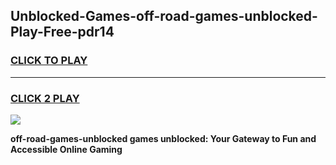 
## Unblocked-Games-off-road-games-unblocked-Play-Free-pdr14
<h3>
<a href="https://premium76.site?title=off-road-games-unblocked&ref=09A">CLICK TO PLAY</a></h3>
<hr>

<h3>
<a href="https://premium76.site?title=off-road-games-unblocked&ref=09A">CLICK 2 PLAY</a>
  
</h3>

<a href="https://premium76.site?title=off-road-games-unblocked&ref=09A"><img src="https://clearcache.store/games.png"></a>


**off-road-games-unblocked games unblocked: Your Gateway to Fun and Accessible Online Gaming**
